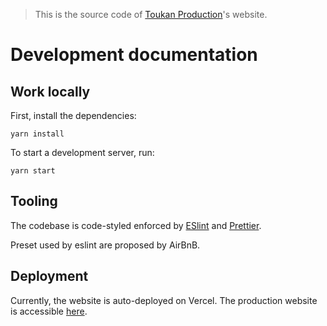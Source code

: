> This is the source code of [Toukan Production](https://toukanproduction.com)'s website.

# Development documentation

## Work locally

First, install the dependencies:

```shell
yarn install
```

To start a development server, run:

```shell
yarn start
```

## Tooling

The codebase is code-styled enforced by [ESlint](https://eslint.org) and [Prettier](https://prettier.io).

Preset used by eslint are proposed by AirBnB.

## Deployment

Currently, the website is auto-deployed on Vercel. The production website is accessible
[here](https://toukanproduction.com).
